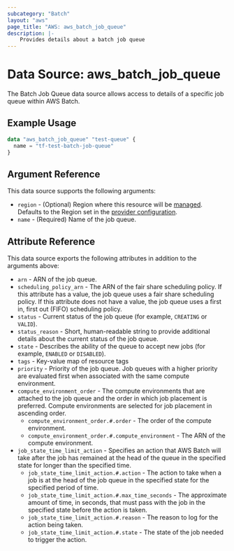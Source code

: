 ```yaml
---
subcategory: "Batch"
layout: "aws"
page_title: "AWS: aws_batch_job_queue"
description: |-
    Provides details about a batch job queue
---
```


# Data Source: aws_batch_job_queue

The Batch Job Queue data source allows access to details of a specific
job queue within AWS Batch.

## Example Usage

```terraform
data "aws_batch_job_queue" "test-queue" {
  name = "tf-test-batch-job-queue"
}
```

## Argument Reference

This data source supports the following arguments:

* `region` - (Optional) Region where this resource will be [managed](https://docs.aws.amazon.com/general/latest/gr/rande.html#regional-endpoints). Defaults to the Region set in the [provider configuration](https://registry.terraform.io/providers/hashicorp/aws/latest/docs#aws-configuration-reference).
* `name` - (Required) Name of the job queue.

## Attribute Reference

This data source exports the following attributes in addition to the arguments above:

* `arn` - ARN of the job queue.
* `scheduling_policy_arn` - The ARN of the fair share scheduling policy. If this attribute has a value, the job queue uses a fair share scheduling policy. If this attribute does not have a value, the job queue uses a first in, first out (FIFO) scheduling policy.
* `status` - Current status of the job queue (for example, `CREATING` or `VALID`).
* `status_reason` - Short, human-readable string to provide additional details about the current status
    of the job queue.
* `state` - Describes the ability of the queue to accept new jobs (for example, `ENABLED` or `DISABLED`).
* `tags` - Key-value map of resource tags
* `priority` - Priority of the job queue. Job queues with a higher priority are evaluated first when
    associated with the same compute environment.
* `compute_environment_order` - The compute environments that are attached to the job queue and the order in
    which job placement is preferred. Compute environments are selected for job placement in ascending order.
    * `compute_environment_order.#.order` - The order of the compute environment.
    * `compute_environment_order.#.compute_environment` - The ARN of the compute environment.
* `job_state_time_limit_action` - Specifies an action that AWS Batch will take after the job has remained at the head of the queue in the specified state for longer than the specified time.
    * `job_state_time_limit_action.#.action` - The action to take when a job is at the head of the job queue in the specified state for the specified period of time.
    * `job_state_time_limit_action.#.max_time_seconds` - The approximate amount of time, in seconds, that must pass with the job in the specified state before the action is taken.
    * `job_state_time_limit_action.#.reason` - The reason to log for the action being taken.
    * `job_state_time_limit_action.#.state` - The state of the job needed to trigger the action.
